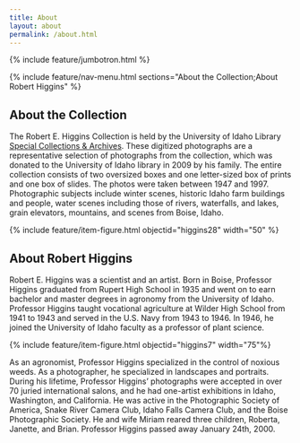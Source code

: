 ```yaml
---
title: About
layout: about
permalink: /about.html
---
```

{% include feature/jumbotron.html %} 

{% include feature/nav-menu.html sections="About the Collection;About Robert Higgins" %} 

## About the Collection

The Robert E. Higgins Collection is held by the University of Idaho Library [Special Collections & Archives](https://www.lib.uidaho.edu/special-collections/). These digitized photographs are a representative selection of photographs from the collection, which was donated to the University of Idaho library in 2009 by his family. The entire collection consists of two oversized boxes and one letter-sized box of prints and one box of slides. The photos were taken between 1947 and 1997. Photographic subjects include winter scenes, historic Idaho farm buildings and people, water scenes including those of rivers, waterfalls, and lakes, grain elevators, mountains, and scenes from Boise, Idaho. 

{% include feature/item-figure.html objectid="higgins28" width="50" %}

## About Robert Higgins

Robert E. Higgins was a scientist and an artist. Born in Boise, Professor Higgins graduated from Rupert High School in 1935 and went on to earn bachelor and master degrees in agronomy from the University of Idaho. Professor Higgins taught vocational agriculture at Wilder High School from 1941 to 1943 and served in the U.S. Navy from 1943 to 1946. In 1946, he joined the University of Idaho faculty as a professor of plant science. 

{% include feature/item-figure.html objectid="higgins7" width="75"%}

As an agronomist, Professor Higgins specialized in the control of noxious weeds. As a photographer, he specialized in landscapes and portraits. During his lifetime, Professor Higgins’ photographs were accepted in over 70 juried international salons, and he had one-artist exhibitions in Idaho, Washington, and California. He was active in the Photographic Society of America, Snake River Camera Club, Idaho Falls Camera Club, and the Boise Photographic Society. He and wife Miriam reared three children, Roberta, Janette, and Brian. Professor Higgins passed away January 24th, 2000. 


<div class="clearfix"></div>

